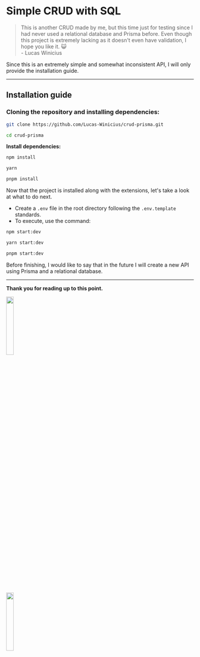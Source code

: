 # Simple CRUD with SQL
> This is another CRUD made by me, but this time just for testing since I had never used a relational database and Prisma before. Even though this project is extremely lacking as it doesn't even have validation, I hope you like it. 😺 <br/> - Lucas Winicius

Since this is an extremely simple and somewhat inconsistent API, I will only provide the installation guide.

<hr/>

## **Installation guide**

### Cloning the repository and installing dependencies:

```bash
git clone https://github.com/Lucas-Winicius/crud-prisma.git
```

```bash
cd crud-prisma
```

**Install dependencies:**

```bash
npm install
```

```bash
yarn
```

```bash
pnpm install
```

Now that the project is installed along with the extensions, let's take a look at what to do next. <br/>

- Create a `.env` file in the root directory following the `.env.template` standards.
- To execute, use the command:

```bash
npm start:dev
```

```bash
yarn start:dev
```

```bash
pnpm start:dev
```
Before finishing, I would like to say that in the future I will create a new API using Prisma and a relational database.

<hr/>

**Thank you for reading up to this point.**

<a href="https://instagram.com/sr_pumpkin_"><img width="20%" src="https://img.shields.io/badge/Instagram-E4405F?style=for-the-badge&logo=instagram&logoColor=white"></a>

<a href="www.linkedin.com/in/lucas-winicius-03571725a"><img width="20%" src="https://img.shields.io/badge/LinkedIn-0077B5?style=for-the-badge&logo=linkedin&logoColor=white"></a>